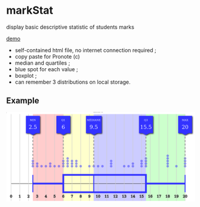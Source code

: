 # markStat
display basic descriptive statistic of students marks

[demo](https://pi3141.github.io/markStat.html)

* self-contained html file, no internet connection required ;
* copy paste for Pronote (c)
* median and quartiles ;
* blue spot for each value ;
* boxplot ;
* can remember 3 distributions on local storage.

## Example

![screenshot](screenshot.png)
